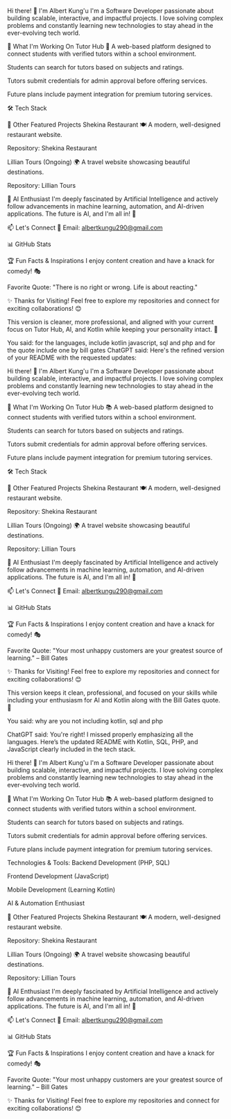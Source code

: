 Hi there! 👋 I'm Albert Kung'u
I'm a Software Developer passionate about building scalable, interactive, and impactful projects. I love solving complex problems and constantly learning new technologies to stay ahead in the ever-evolving tech world.

🚀 What I'm Working On
Tutor Hub
🚀 A web-based platform designed to connect students with verified tutors within a school environment.

Students can search for tutors based on subjects and ratings.

Tutors submit credentials for admin approval before offering services.

Future plans include payment integration for premium tutoring services.

🛠 Tech Stack




🌟 Other Featured Projects
Shekina Restaurant
🍽️ A modern, well-designed restaurant website.

Repository: Shekina Restaurant

Lillian Tours (Ongoing)
🌍 A travel website showcasing beautiful destinations.

Repository: Lillian Tours

🤖 AI Enthusiast
I'm deeply fascinated by Artificial Intelligence and actively follow advancements in machine learning, automation, and AI-driven applications. The future is AI, and I'm all in! 🚀

📫 Let's Connect
📧 Email: albertkungu290@gmail.com

📊 GitHub Stats



🏆 Fun Facts & Inspirations
I enjoy content creation and have a knack for comedy! 🎭

Favorite Quote: "There is no right or wrong. Life is about reacting."

✨ Thanks for Visiting!
Feel free to explore my repositories and connect for exciting collaborations! 😊

This version is cleaner, more professional, and aligned with your current focus on Tutor Hub, AI, and Kotlin while keeping your personality intact. 🚀







You said:
for the languages, include kotlin javascript, sql and php and for the quote include one by bill gates
ChatGPT said:
Here's the refined version of your README with the requested updates:

Hi there! 👋 I'm Albert Kung'u
I'm a Software Developer passionate about building scalable, interactive, and impactful projects. I love solving complex problems and constantly learning new technologies to stay ahead in the ever-evolving tech world.

🚀 What I'm Working On
Tutor Hub
📚 A web-based platform designed to connect students with verified tutors within a school environment.

Students can search for tutors based on subjects and ratings.

Tutors submit credentials for admin approval before offering services.

Future plans include payment integration for premium tutoring services.

🛠 Tech Stack




🌟 Other Featured Projects
Shekina Restaurant
🍽️ A modern, well-designed restaurant website.

Repository: Shekina Restaurant

Lillian Tours (Ongoing)
🌍 A travel website showcasing beautiful destinations.

Repository: Lillian Tours

🤖 AI Enthusiast
I'm deeply fascinated by Artificial Intelligence and actively follow advancements in machine learning, automation, and AI-driven applications. The future is AI, and I'm all in! 🚀

📫 Let's Connect
📧 Email: albertkungu290@gmail.com

📊 GitHub Stats



🏆 Fun Facts & Inspirations
I enjoy content creation and have a knack for comedy! 🎭

Favorite Quote: "Your most unhappy customers are your greatest source of learning." – Bill Gates

✨ Thanks for Visiting!
Feel free to explore my repositories and connect for exciting collaborations! 😊

This version keeps it clean, professional, and focused on your skills while including your enthusiasm for AI and Kotlin along with the Bill Gates quote. 🚀







You said:
why are you not including kotlin, sql and php


ChatGPT said:
You're right! I missed properly emphasizing all the languages. Here’s the updated README with Kotlin, SQL, PHP, and JavaScript clearly included in the tech stack.

Hi there! 👋 I'm Albert Kung'u
I'm a Software Developer passionate about building scalable, interactive, and impactful projects. I love solving complex problems and constantly learning new technologies to stay ahead in the ever-evolving tech world.

🚀 What I'm Working On
Tutor Hub
📚 A web-based platform designed to connect students with verified tutors within a school environment.

Students can search for tutors based on subjects and ratings.

Tutors submit credentials for admin approval before offering services.

Future plans include payment integration for premium tutoring services.
 
 
Technologies & Tools:
Backend Development (PHP, SQL)

Frontend Development (JavaScript)

Mobile Development (Learning Kotlin)

AI & Automation Enthusiast

🌟 Other Featured Projects
Shekina Restaurant
🍽️ A modern, well-designed restaurant website.

Repository: Shekina Restaurant

Lillian Tours (Ongoing)
🌍 A travel website showcasing beautiful destinations.

Repository: Lillian Tours

🤖 AI Enthusiast
I'm deeply fascinated by Artificial Intelligence and actively follow advancements in machine learning, automation, and AI-driven applications. The future is AI, and I'm all in! 🚀

📫 Let's Connect
📧 Email: albertkungu290@gmail.com

📊 GitHub Stats



🏆 Fun Facts & Inspirations
I enjoy content creation and have a knack for comedy! 🎭

Favorite Quote: "Your most unhappy customers are your greatest source of learning." – Bill Gates

✨ Thanks for Visiting!
Feel free to explore my repositories and connect for exciting collaborations! 😊
